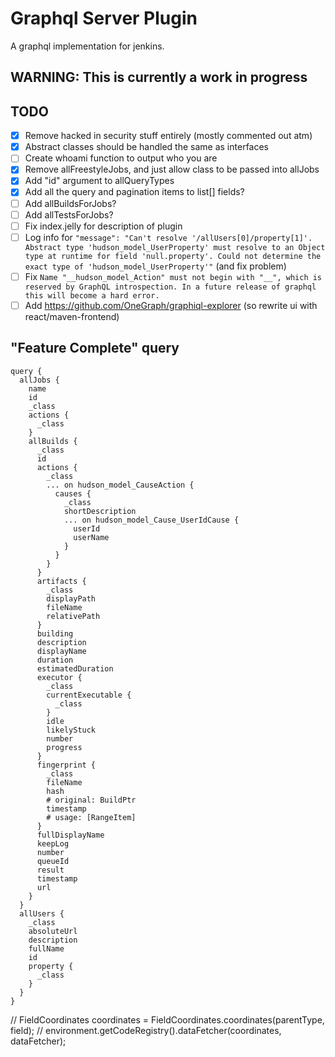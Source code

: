 # Graphql Server Plugin

A graphql implementation for jenkins.

## WARNING: This is currently a work in progress

## TODO

* [X] Remove hacked in security stuff entirely (mostly commented out atm)
* [X] Abstract classes should be handled the same as interfaces
* [ ] Create whoami function to output who you are
* [X] Remove allFreestyleJobs, and just allow class to be passed into allJobs
* [X] Add "id" argument to allQueryTypes
* [X] Add all the query and pagination items to list[] fields?
* [ ] Add allBuildsForJobs?
* [ ] Add allTestsForJobs?
* [ ] Fix index.jelly for description of plugin
* [ ] Log info for ```"message": "Can't resolve '/allUsers[0]/property[1]'. Abstract type 'hudson_model_UserProperty' must resolve to an Object type at runtime for field 'null.property'. Could not determine the exact type of 'hudson_model_UserProperty'"``` (and fix problem)
* [ ] Fix `Name "__hudson_model_Action" must not begin with "__", which is reserved by GraphQL introspection. In a future release of graphql this will become a hard error.`
* [ ] Add https://github.com/OneGraph/graphiql-explorer (so rewrite ui with react/maven-frontend)

## "Feature Complete" query

```
query {
  allJobs {
    name
    id
    _class
    actions {
      _class
    }
    allBuilds {
      _class
      id
      actions {
        _class
        ... on hudson_model_CauseAction {
          causes {
            _class
            shortDescription
            ... on hudson_model_Cause_UserIdCause {
              userId
              userName
            }
          }
        }
      }
      artifacts {
        _class
        displayPath
        fileName
        relativePath
      }
      building
      description
      displayName
      duration
      estimatedDuration
      executor {
        _class
        currentExecutable {
          _class
        }
        idle
        likelyStuck
        number
        progress
      }
      fingerprint {
        _class
        fileName
        hash
        # original: BuildPtr
        timestamp
        # usage: [RangeItem]
      }
      fullDisplayName
      keepLog
      number
      queueId
      result
      timestamp
      url
    }
  }
  allUsers {
    _class
    absoluteUrl
    description
    fullName
    id
    property {
      _class
    }
  }
}
```


// FieldCoordinates coordinates = FieldCoordinates.coordinates(parentType, field);
// environment.getCodeRegistry().dataFetcher(coordinates, dataFetcher);
